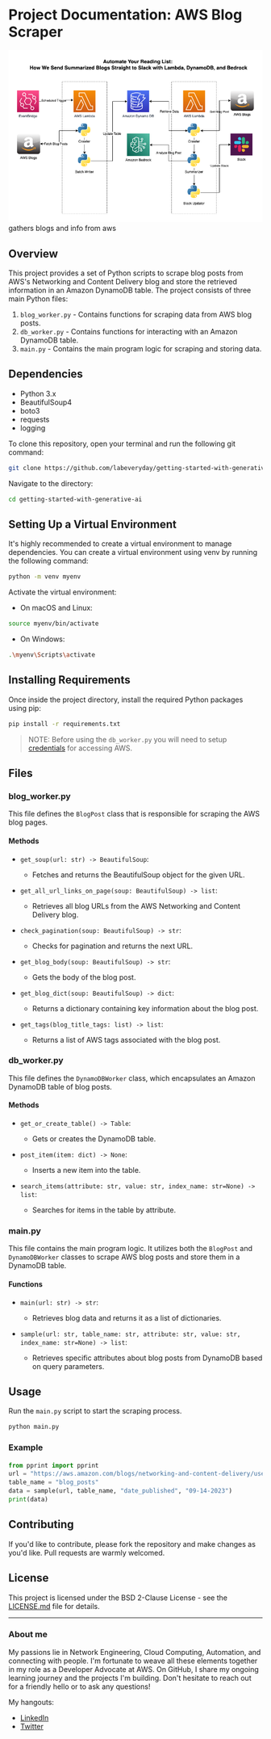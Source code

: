 # Project Documentation: AWS Blog Scraper

![main-img](./img/blog-search-automater.drawio.png)
gathers blogs and info from aws

## Overview

This project provides a set of Python scripts to scrape blog posts from AWS's Networking and Content Delivery blog and store the retrieved information in an Amazon DynamoDB table. The project consists of three main Python files:

1. `blog_worker.py` - Contains functions for scraping data from AWS blog posts.
2. `db_worker.py` - Contains functions for interacting with an Amazon DynamoDB table.
3. `main.py` - Contains the main program logic for scraping and storing data.

## Dependencies

- Python 3.x
- BeautifulSoup4
- boto3
- requests
- logging

To clone this repository, open your terminal and run the following git command:

```bash
git clone https://github.com/labeveryday/getting-started-with-generative-ai.git
```

Navigate to the directory:

```bash
cd getting-started-with-generative-ai
```

## Setting Up a Virtual Environment

It's highly recommended to create a virtual environment to manage dependencies. You can create a virtual environment using venv by running the following command:

```bash
python -m venv myenv
```

Activate the virtual environment:
- On macOS and Linux:
```bash
source myenv/bin/activate
```

- On Windows:
```bash
.\myenv\Scripts\activate
```

## Installing Requirements

Once inside the project directory, install the required Python packages using pip:

```bash
pip install -r requirements.txt
```

>NOTE: Before using the `db_worker.py` you will need to setup [credentials](https://boto3.amazonaws.com/v1/documentation/api/latest/guide/credentials.html) for accessing AWS.

## Files

### blog_worker.py

This file defines the `BlogPost` class that is responsible for scraping the AWS blog pages.

#### Methods

- `get_soup(url: str) -> BeautifulSoup`: 
  - Fetches and returns the BeautifulSoup object for the given URL.
  
- `get_all_url_links_on_page(soup: BeautifulSoup) -> list`: 
  - Retrieves all blog URLs from the AWS Networking and Content Delivery blog.
  
- `check_pagination(soup: BeautifulSoup) -> str`: 
  - Checks for pagination and returns the next URL.
  
- `get_blog_body(soup: BeautifulSoup) -> str`: 
  - Gets the body of the blog post.
  
- `get_blog_dict(soup: BeautifulSoup) -> dict`: 
  - Returns a dictionary containing key information about the blog post.

- `get_tags(blog_title_tags: list) -> list`: 
  - Returns a list of AWS tags associated with the blog post.

### db_worker.py

This file defines the `DynamoDBWorker` class, which encapsulates an Amazon DynamoDB table of blog posts.

#### Methods

- `get_or_create_table() -> Table`: 
  - Gets or creates the DynamoDB table.
  
- `post_item(item: dict) -> None`: 
  - Inserts a new item into the table.
  
- `search_items(attribute: str, value: str, index_name: str=None) -> list`: 
  - Searches for items in the table by attribute.

### main.py

This file contains the main program logic. It utilizes both the `BlogPost` and `DynamoDBWorker` classes to scrape AWS blog posts and store them in a DynamoDB table.

#### Functions

- `main(url: str) -> str`: 
  - Retrieves blog data and returns it as a list of dictionaries.
  
- `sample(url: str, table_name: str, attribute: str, value: str, index_name: str=None) -> list`: 
  - Retrieves specific attributes about blog posts from DynamoDB based on query parameters.

## Usage

Run the `main.py` script to start the scraping process.

```bash
python main.py
```

### Example

```python
from pprint import pprint
url = "https://aws.amazon.com/blogs/networking-and-content-delivery/use-bring-your-own-ip-addresses-byoip-and-rfc-8805-for-localization-of-internet-content/"
table_name = "blog_posts"
data = sample(url, table_name, "date_published", "09-14-2023")
print(data)
```

## Contributing

If you'd like to contribute, please fork the repository and make changes as you'd like. Pull requests are warmly welcomed.

## License

This project is licensed under the BSD 2-Clause License - see the [LICENSE.md](LICENSE.md) file for details.

---

### About me

My passions lie in Network Engineering, Cloud Computing, Automation, and connecting with people. I'm fortunate to weave all these elements together in my role as a Developer Advocate at AWS. On GitHub, I share my ongoing learning journey and the projects I'm building. Don't hesitate to reach out for a friendly hello or to ask any questions!

My hangouts:
- [LinkedIn](https://www.linkedin.com/in/duanlightfoot/)
- [Twitter](https://twitter.com/labeveryday)